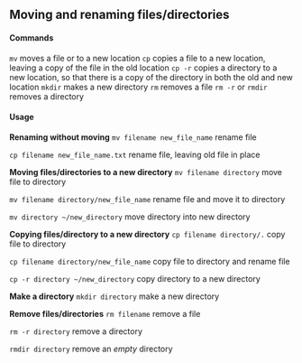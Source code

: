 ## Moving and renaming files/directories

#### Commands
`mv` moves a file or to a new location
`cp` copies a file to a new location, leaving a copy of the file in the old location
`cp -r` copies a directory to a new location, so that there is a copy of the directory in both the old and new location
`mkdir` makes a new directory
`rm` removes a file
`rm -r` or `rmdir` removes a directory


#### Usage
**Renaming without moving**
`mv filename new_file_name` rename file

`cp filename new_file_name.txt` rename file, leaving old file in place

**Moving files/directories to a new directory**
`mv filename directory` move file to directory

`mv filename directory/new_file_name` rename file and move it to  directory

`mv directory ~/new_directory` move directory into new directory

**Copying files/directory to a new directory**
`cp filename directory/.` copy file to directory

`cp filename directory/new_file_name` copy file to directory and rename file

`cp -r directory ~/new_directory` copy directory to a new directory

**Make a directory**
`mkdir directory` make a new directory

**Remove files/directories**
`rm filename` remove a file

`rm -r directory` remove a directory

`rmdir directory` remove an *empty* directory



